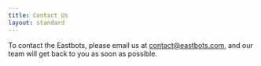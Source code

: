 ```yaml
---
title: Contact Us
layout: standard
---
```


To contact the Eastbots, please email us at <contact@eastbots.com>, and our team will get back to you as soon as possible.
